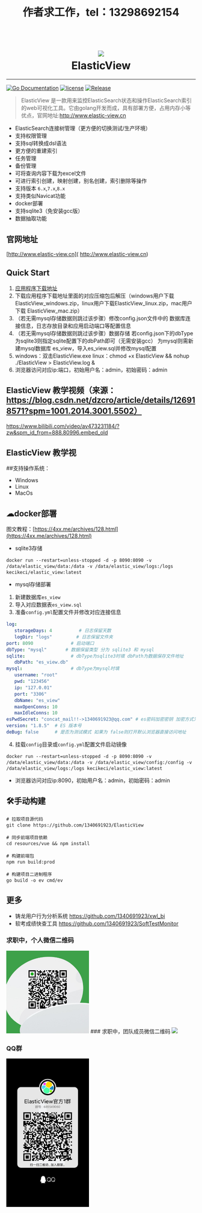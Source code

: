 ﻿<h1 align="center">
   作者求工作，tel：13298692154
</h1>
 <h1 align="center">
   <br>
   <img src="https://gitee.com/cynthia520/elastic-view/raw/main/static/show_img/2.png"/>
   <br>
   ElasticView
   <br>
</h1>

-----------
[![Go Documentation](http://img.shields.io/badge/go-documentation-blue.svg?style=flat-square)](https://godoc.org/github.com/1340691923/ElasticView)
[![license](https://img.shields.io/github/license/mashape/apistatus.svg?maxAge=2592000)](https://github.com/1340691923/ElasticView/blob/main/LICENSE)
[![Release](https://img.shields.io/github/release/1340691923/ElasticView.svg?label=Release)](https://gitee.com/cynthia520/elastic-view/releases)

> ElasticView
> 是一款用来监控ElasticSearch状态和操作ElasticSearch索引的web可视化工具。它由golang开发而成，具有部署方便，占用内存小等优点，官网地址:http://www.elastic-view.cn

* ElasticSearch连接树管理（更方便的切换测试/生产环境）
* 支持权限管理
* 支持sql转换成dsl语法
* 更方便的重建索引
* 任务管理
* 备份管理
* 可将查询内容下载为excel文件
* 可进行索引创建，映射创建，别名创建，索引删除等操作
* 支持版本 `6.x`,`7.x`,`8.x`
* 支持类似Navicat功能
* docker部署
* 支持sqlite3（免安装gcc版）
* 数据抽取功能

## 官网地址

[http://www.elastic-view.cn]( http://www.elastic-view.cn)

## Quick Start

1. [应用程序下载地址]( https://gitee.com/cynthia520/elastic-view/releases/)
2. 下载应用程序下载地址里面的对应压缩包后解压（windows用户下载ElasticView_windows.zip，linux用户下载ElasticView_linux.zip，mac用户下载
   ElasticView_mac.zip）
3. （若无需mysql存储数据则跳过该步骤）修改config.json文件中的 数据库连接信息，日志存放目录和应用启动端口等配置信息
4. （若无需mysql存储数据则跳过该步骤）数据存储 若config.json下的dbType为sqlite3则指定sqlite配置下的dbPath即可（无需安装gcc）
   为mysql则需新建mysql数据库 es_view，导入es_view.sql并修改mysql配置
5. windows：双击ElasticView.exe linux：chmod +x ElasticView && nohup ./ElasticView > ElasticView.log &
6. 浏览器访问对应ip:端口，初始用户名：admin，初始密码：admin

## ElasticView 教学视频（来源：https://blog.csdn.net/dzcro/article/details/126918571?spm=1001.2014.3001.5502）

https://www.bilibili.com/video/av473231184/?zw&spm_id_from=888.80996.embed_old

## ElasticView 教学视

##支持操作系统：

- Windows
- Linux
- MacOs

<!-- ## 手动编译
 1. `git clone git@github.com:1340691923/ElasticView.git`
 2. `cd vue && cnpm install (安装前端依赖)`
 3. `执行resource/vue 下的 npm run build:prod）`
 4. `执行根目录下 go run cmd/build/main.go --homePath=$(pwd) --configFile=$(pwd)/config/config.yml )  (编译二进制可执行程序)`
  -->

## ☁docker部署

图文教程：[https://4xx.me/archives/128.html](https://4xx.me/archives/128.html)

- sqlite3存储

```shell
docker run --restart=unless-stopped -d -p 8090:8090 -v /data/elastic_view/data:/data -v /data/elastic_view/logs:/logs kecikeci/elastic_view:latest
```

- mysql存储部署

1. 新建数据库`es_view`
2. 导入对应数据表`es_view.sql`
3. 准备`config.yml`配置文件并修改对应连接信息

```yaml
log:
   storageDays: 4          # 日志保留天数
   logDir: "logs"         # 日志保留文件夹
port: 8090              # 启动端口
dbType: "mysql"       # 数据保留类型 分为 sqlite3 和 mysql
sqlite:                 # dbType为sqlite3时填 dbPath为数据保存文件地址
   dbPath: "es_view.db"
mysql:                  # dbType为mysql时填
   username: "root"
   pwd: "123456"
   ip: "127.0.01"
   port: "3306"
   dbName: "es_view"
   maxOpenConns: 10
   maxIdleConns: 10
esPwdSecret: "concat_mail!!->1340691923@qq.com" # es密码加密密钥 加密方式为 AES
version: "1.8.5"  # ES 版本号
deBug: false      # 是否为测试模式 如果为 false则打开默认浏览器直接访问地址
```

4. 挂载`config`目录或`config.yml`配置文件启动镜像

```shell
docker run --restart=unless-stopped -d -p 8090:8090 -v /data/elastic_view/data:/data -v /data/elastic_view/config:/config -v /data/elastic_view/logs:/logs kecikeci/elastic_view:latest
```

- 浏览器访问对应ip:8090，初始用户名：admin，初始密码：admin

## 🛠️手动构建

```shell
# 拉取项目源代码
git clone https://github.com/1340691923/ElasticView

# 同步前端项目依赖
cd resources/vue && npm install

# 构建前端包
npm run build:prod

# 构建项目二进制程序
go build -o ev cmd/ev
```

## 更多

* 铸龙用户行为分析系统     https://github.com/1340691923/xwl_bi
* 软考成绩快查工具        https://github.com/1340691923/SoftTestMonitor

### 求职中，个人微信二维码

<!-- ![image](https://gitee.com/cynthia520/elastic-view/raw/main/static/show_img/weixin.jpg)   -->
<img src="https://raw.githubusercontent.com/1340691923/ElasticView/main/resources/show_img/weixin.jpg" style="width: 220px"> 
### 求职中，团队成员微信二维码

<img src="http://cdn.ycvod.net/img/wx2.jpg" style="width: 220px"> 

### QQ群

<img src="https://raw.githubusercontent.com/1340691923/ElasticView/main/resources/show_img/qq_group.jpg" style="width: 220px">
